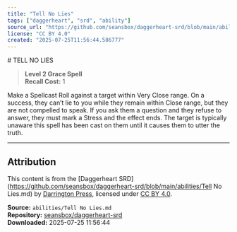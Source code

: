 ```yaml
---
title: "Tell No Lies"
tags: ["daggerheart", "srd", "ability"]
source_url: "https://github.com/seansbox/daggerheart-srd/blob/main/abilities/Tell No Lies.md"
license: "CC BY 4.0"
created: "2025-07-25T11:56:44.586777"
---
```


﻿# TELL NO LIES

> **Level 2 Grace Spell**  
> **Recall Cost:** 1

Make a Spellcast Roll against a target within Very Close range. On a success, they can’t lie to you while they remain within Close range, but they are not compelled to speak. If you ask them a question and they refuse to answer, they must mark a Stress and the effect ends. The target is typically unaware this spell has been cast on them until it causes them to utter the truth.

---

## Attribution

This content is from the [Daggerheart SRD](https://github.com/seansbox/daggerheart-srd/blob/main/abilities/Tell No Lies.md) by [Darrington Press](https://darringtonpress.com/), licensed under [CC BY 4.0](https://creativecommons.org/licenses/by/4.0/).

**Source:** `abilities/Tell No Lies.md`  
**Repository:** [seansbox/daggerheart-srd](https://github.com/seansbox/daggerheart-srd)  
**Downloaded:** 2025-07-25 11:56:44

